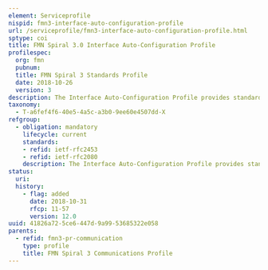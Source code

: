 ```yaml
---
element: Serviceprofile
nispid: fmn3-interface-auto-configuration-profile
url: /serviceprofile/fmn3-interface-auto-configuration-profile.html
sptype: coi
title: FMN Spiral 3.0 Interface Auto-Configuration Profile
profilespec:
  org: fmn
  pubnum: 
  title: FMN Spiral 3 Standards Profile
  date: 2018-10-26
  version: 3
description: The Interface Auto-Configuration Profile provides standards and guidance for support of the Routing Information Protocol (RIPv2 and RIPng) to expand the amount of useful information carried in RIP messages for the exploitation of auto-configurations over NIP-G and PCN-compliant interfaces and to add a measure of control.
taxonomy:
  - T-a6fef4f6-40e5-4a5c-a3b0-9ee60e4507dd-X
refgroup:
  - obligation: mandatory
    lifecycle: current
    standards: 
    - refid: ietf-rfc2453
    - refid: ietf-rfc2080
    description: The Interface Auto-Configuration Profile provides standards and guidance for support of the Routing Information Protocol (RIPv2 and RIPng) to expand the amount of useful information carried in RIP messages for the exploitation of auto-configurations over NIP-G and PCN-compliant interfaces and to add a measure of control.
status:
  uri: 
  history: 
    - flag: added
      date: 2018-10-31
      rfcp: 11-57
      version: 12.0
uuid: 41826a72-5ce6-447d-9a99-53685322e058
parents:
  - refid: fmn3-pr-communication
    type: profile
    title: FMN Spiral 3 Communications Profile
---
```

